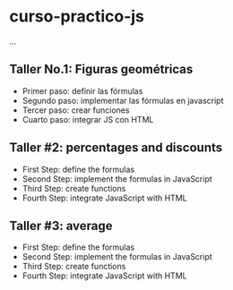 # curso-practico-js

...

## Taller No.1: Figuras geométricas

- Primer paso: definir las fórmulas
- Segundo paso: implementar las fórmulas en javascript
- Tercer paso: crear funciones
- Cuarto paso: integrar JS con HTML

## Taller #2: percentages and discounts

- First Step: define the formulas
- Second Step: implement the formulas in JavaScript
- Third Step: create functions
- Fourth Step: integrate JavaScript with HTML

## Taller #3: average

- First Step: define the formulas
- Second Step: implement the formulas in JavaScript
- Third Step: create functions
- Fourth Step: integrate JavaScript with HTML